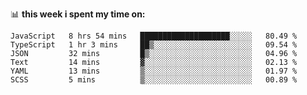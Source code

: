 📊 **this week i spent my time on:**
<!--START_SECTION:waka-->

```text
JavaScript   8 hrs 54 mins   ████████████████████░░░░░   80.49 %
TypeScript   1 hr 3 mins     ██▒░░░░░░░░░░░░░░░░░░░░░░   09.54 %
JSON         32 mins         █▒░░░░░░░░░░░░░░░░░░░░░░░   04.96 %
Text         14 mins         ▓░░░░░░░░░░░░░░░░░░░░░░░░   02.13 %
YAML         13 mins         ▒░░░░░░░░░░░░░░░░░░░░░░░░   01.97 %
SCSS         5 mins          ▒░░░░░░░░░░░░░░░░░░░░░░░░   00.89 %
```

<!--END_SECTION:waka-->
